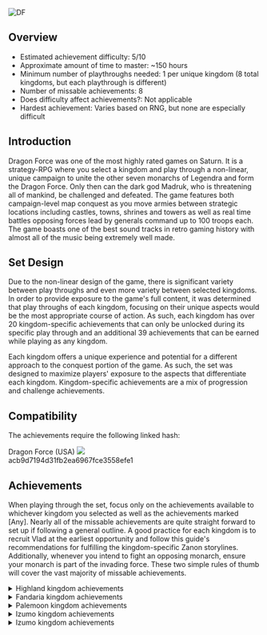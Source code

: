 ![DF](https://user-images.githubusercontent.com/106546659/188931772-1272f132-5cb5-4756-8d28-80dd6ab080e2.png)
## **Overview**

- Estimated achievement difficulty: 5/10 
- Approximate amount of time to master: ~150 hours
- Minimum number of playthroughs needed: 1 per unique kingdom (8 total kingdoms, but each playthrough is different)
- Number of missable achievements: 8
- Does difficulty affect achievements?: Not applicable
- Hardest achievement: Varies based on RNG, but none are especially difficult


## **Introduction**

Dragon Force was one of the most highly rated games on Saturn. It is a strategy-RPG where you select a kingdom and play through a non-linear, unique campaign to unite the other seven monarchs of Legendra and form the Dragon Force. Only then can the dark god Madruk, who is threatening all of mankind, be challenged and defeated. The game features both campaign-level map conquest as you move armies between strategic locations including castles, towns, shrines and towers as well as real time battles opposing forces lead by generals command up to 100 troops each. The game boasts one of the best sound tracks in retro gaming history with almost all of the music being extremely well made.


## **Set Design**

Due to the non-linear design of the game, there is significant variety between play throughs and even more variety between selected kingdoms. In order to provide exposure to the game's full content, it was determined that play throughs of each kingdom, focusing on their unique aspects would be the most appropriate course of action. As such, each kingdom has over 20 kingdom-specific achievements that can only be unlocked during its specific play through and an additional 39 achievements that can be earned while playing as any kingdom.

Each kingdom offers a unique experience and potential for a different approach to the conquest portion of the game. As such, the set was designed to maximize players' exposure to the aspects that differentiate each kingdom. Kingdom-specific achievements are a mix of progression and challenge achievements.


## **Compatibility**

The achievements require the following linked hash:

Dragon Force (USA) ![](https://retroachievements.org/Images/labels/redump.png)<br>
acb9d7194d31fb2ea6967fce3558efe1


## **Achievements**

When playing through the set, focus only on the achievements available to whichever kingdom you selected as well as the achievements marked [Any]. Nearly all of the missable achievements are quite straight forward to set up if following a general outline. A good practice for each kingdom is to recruit Vlad at the earliest opportunity and follow this guide's recommendations for fulfilling the kingdom-specific Zanon storylines. Additionally, whenever you intend to fight an opposing monarch, ensure your monarch is part of the invading force. These two simple rules of thumb will cover the vast majority of missable achievements.

<details>
<summary>Highland kingdom achievements</summary>

## **Missable Highland kingdom achievements**<br>
[Highland] A Knife in Borgon's Back [m]<br>
[Highland] An Old Friend [m]<br>
[Highland] Clash of the Swords [m]<br>
[Highland] Damsel in Distress [m]<br>
[Highland] Thanks for Nothing [m]<br>

***

![image](https://s3-eu-west-1.amazonaws.com/i.retroachievements.org/Badge/270426.png) **[Highland] Lord of Highland** (2 points)

_Have Wein reach level 5 and receive the title of Lord_

As Wein gains experience from battle victories, he will eventually reach this level.

***

![image](https://s3-eu-west-1.amazonaws.com/i.retroachievements.org/Badge/270423.png) **[Highland] High Lord of Highland** (5 points)

_Have Wein reach level 10 and receive the title of High Lord_

As Wein gains experience from battle victories, he will eventually reach this level.

***

![image](https://s3-eu-west-1.amazonaws.com/i.retroachievements.org/Badge/270425.png) **[Highland] Lead By Example** (3 points)

_Win a duel with Wein_

During battle, after all troops are killed the surviving generals will be given an option to duel each other. With Wein as your general, win a duel.

***

![image](https://s3-eu-west-1.amazonaws.com/i.retroachievements.org/Badge/270415.png) **[Highland] Aggressive Fencing** (5 points)

_Win a battle with Wein's Sword Rush skill_

Finish a battle by depleting an enemy general's health to zero using Wein's Sword Rush skill to deliver the killing blow.

***

![image](https://s3-eu-west-1.amazonaws.com/i.retroachievements.org/Badge/270427.png) **[Highland] Mistaken Identity** (2 points)

_Resolve the misunderstanding and recruit the rebel thief Hilga_

Hilga starts on the town just northwest of Highland castle. Deploy a force to defeat her in battle and capture her. If she retreats while her health is not low enough, she will not be captured and instead run. If this happens, reengage her and try again. After she is captured, she will automatically join your force at the next domestic session.

***

![image](https://s3-eu-west-1.amazonaws.com/i.retroachievements.org/Badge/272548.png) **[Highland] Purse Snatcher** (2 points)

_Subdue Hikkis and recruit him_

Hikkis start off in Galfiel castle which is immediately west of Highland castle. Defeat and capture him in battle and during a domestic session, grant him audience as a captive and he will join your force.

***

![image](https://s3-eu-west-1.amazonaws.com/i.retroachievements.org/Badge/270431.png) **[Highland] The Flash Knights** (5 points)

_Enlist the service of the Flash Knights, Ogredd and Lone_

The Flash Knights are guarding the outskirts of Travan castle. Defeat Ogredd and Lone in battle to capture them and they will join during the next domestic session. Note, in order to get the missable achievement [Highland] A Knife in Borgon's Back[m], redirect the army that defeated Ogredd and Lone during their victory animation (pause if needed) back to one of your castles. If you fail to do this, retreat from the fight against Borgon's forces before entering into battle with any of them. You will need to wait for the next domestic session for Ogredd and Lone to join for that missable achievement.

***

![image](https://s3-eu-west-1.amazonaws.com/i.retroachievements.org/Badge/270413.png) **[Highland] A Knife in Borgon's Back [m]** (10 points)

_Defeat Borgon and his two henchmen, Diablo and Faliel, in a single encounter with Ogredd and Lone in your party. Ogredd and Lone must each win at least one battle, lose none and Ogredd must be the one to kill Borgon on the battlefield_

After you have recruited Ogredd and Lone, deploy them and anyone else you wish, to attack Travan castle. During the battle Borgon, Diablo and Faliel must all be part of the enemy force and will be only unless you previously fought and killed some of them. I recommend using Lone to defeat the weakest enemy general and only use Ogredd to fight Borgon himself.  Utilize other generals such as Wein and Rudger to defeat any other enemy generals.  Borgon has low health and will not retreat, so Ogredd should not have a problem defeating him.

***

![image](https://s3-eu-west-1.amazonaws.com/i.retroachievements.org/Badge/270416.png) **[Highland] An Old Friend [m]** (5 points)

_Win the support of the Palemoon kingdom without fighting Teiris_

The easiest way to get this achievement is to have Wein engage any Palemoon general in battle. Instead of fighting, the Palemoon empire will join forces with Highland. Another method is waiting for the next domestic session after encountering at least one Palemoon general with any of your generals, but do not fight Teiris herself. At the next domestic session, Palemoon will join Highland. The only way to miss this achievement is to fully capture Teiris during the same week in which you initially encounter any Palemoon general. It is very unlikely you would do this without deliberately attempting it as it would be quite challenging and heavily luck dependent.

***

![image](https://s3-eu-west-1.amazonaws.com/i.retroachievements.org/Badge/270421.png) **[Highland] Gaining Momentum** (10 points)

_Annex three kingdoms as Highland and gain the support of their monarchs_

Required progression - Once three opposing monarchs have joined your force either voluntarily as likely with Palemoon or after capturing them and waiting until they join at the next domestic session, this achievement will trigger.

***

![image](https://s3-eu-west-1.amazonaws.com/i.retroachievements.org/Badge/270428.png) **[Highland] Mystery at the Shadow Tower** (5 points)

_Visit the Shadow Tower and receive news of Scythe and Gaul's disappearance_

Required progression - After a progress related domestic event where your advisor discusses the Shadow Tower, visit it with Wein. It is located north of the large lake which is northwest of Topaz castle. During the Shadow Tower event, you will meet Ramda and upon exiting the tower learn of Scythe and Gaul's disappearance automatically.

***

![image](https://s3-eu-west-1.amazonaws.com/i.retroachievements.org/Badge/270418.png) **[Highland] Clash of the Swords [m]** (10 points)

_Resist Goldark's ambush and defeat him_

When you are nearly finished gathering the other monarchs, with the exception of Goldark, he will disappear at some point and then subsequent reappear and immediately enter battle with Wein. This achievement requires Wein to defeat Goldark during that ambush and not retreat from the battle. In order to ensure you are fully prepared always keep Wein's troop count maxed as the timing of Goldark's ambush cannot be precisely predicted after he disappears.

***

![image](https://s3-eu-west-1.amazonaws.com/i.retroachievements.org/Badge/271066.png) **[Highland] Damsel in Distress [m]** (10 points)

_Rescue Teiris from Ryskim with Zanon's help_

To get this event, you must have recruited Vlad and defeated Ryskim with him after Ryskim's first appearance. Additionally, you must have encountered Zanon and gotten at least one domestic event discussing him - that will happen immediately after Wein's first encounter with Zanon (retreating is fine). Do not fully complete Zanon's storyline before getting this achievement as he will disappear and Ryskim will not reappear and kidnap Teiris. When Ryskim does kidnap Teiris, simply engage and defeat him.

***

![image](https://s3-eu-west-1.amazonaws.com/i.retroachievements.org/Badge/270433.png) **[Highland] To Seal the Dark Sword** (10 points)

_Witness Zanon kill himself to seal the dark sword Eclisis_

This event is the finale of Zanon's storyline in the Highland campaign. It will trigger after several iterations of field encounters with Zanon and domestic events. The Zanon storyline requires an engagement with Wein to begin and then will subsequently alternate between domestic events and additional encounters. Some other progression events are required to progress the Zanon storyline, so be patient as it unfolds. It can be accomplished as late in the game as collecting the sacred weapons from the shrines.

***

![image](https://s3-eu-west-1.amazonaws.com/i.retroachievements.org/Badge/270422.png) **[Highland] High Command** (25 points)

_Unite all members of the Dragon Force under Wein's command_

Required progression - This will trigger once Goldark joins the Dragon Force during the sacred weapon collecting timeframe of the campaign.

***

![image](https://s3-eu-west-1.amazonaws.com/i.retroachievements.org/Badge/271143.png) **[Highland] Sword of Swords** (5 points)

_Equip the legendary Star Dragon Sword_

Required progression - After Katmando has begun to move and Wein and Goldark recover the Stargem sword from the Northern Shrine, Ramda will attack Katmando. Following the battle Ramda will transform the Stargem sword into the Star Dragon Sword. If Wein is already equipped with the Stargem sword, the achievement will pop at that point. If not, equip him with it during the next domestic session.

***

![image](https://s3-eu-west-1.amazonaws.com/i.retroachievements.org/Badge/271144.png) **[Highland] Broken Machine** (10 points)

_Destroy Katmando after receiving the Dragon Power from Miral and equipping the Star Dragon Sword_

Required progression - Wein will receive the Dragon Power from Miral after visiting the Northern Shrine with Goldark. Wein must have the Star Dragon Sword equipped in order to damage Katmando.

***

![image](https://s3-eu-west-1.amazonaws.com/i.retroachievements.org/Badge/270432.png) **[Highland] The Kindness of the Heavens** (25 points)

_Defeat Madruk in his final form with Wein and return peace to Legendra_

Required progression - Use soldier, monk, samurai or dragon troops against Madruk for best results. This achievement will pop upon completion of the game as Highland.

***

![image](https://s3-eu-west-1.amazonaws.com/i.retroachievements.org/Badge/270430.png) **[Highland] Thanks For Nothing [m]** (1 point)

_Present an award to Rudger, Galam, Nina or Link without them having won a battle_

Simply award one of the aforementioned generals that has not yet won a battle during a domestic session. This is only missable if all of them have won a battle before having been presented an award.

***

![image](https://s3-eu-west-1.amazonaws.com/i.retroachievements.org/Badge/270424.png) **[Highland] Highland's Round Table** (10 points)

_Deploy an army consisting of Wein, Rudger, Galam, Nina and Link and engage another army. Each of them must win at least one battle and lose none_

The most difficult part of this achievement is finding an enemy force with at least five generals. Typically large groups of generals can be found guarding castles or conducting offensive attacks in the region between Fandaria, Topaz, Izumo and Tradnor. When you are ready for this achievement, deploy the required army with max troops around this area and look for either a deployed army or castle with at five or more generals. Ensure each of your generals wins at least once and does not retreat or get defeated in any battles during the engagement.

***

![image](https://s3-eu-west-1.amazonaws.com/i.retroachievements.org/Badge/270429.png) **[Highland] Strong Supporting Cast** (10 points)

_Win 20 battles between Rudger, Galam, Nina and Link_

When the total number of battle wins accumulated between the four aforementioned generals, this achievement will trigger.

***

![image](https://s3-eu-west-1.amazonaws.com/i.retroachievements.org/Badge/270414.png) **[Highland] A Man's Job** (10 points)

_With an army of only Wein, Teiris and Junon, engage and enemy force of at least two generals. Win the battles only using Wein_

Once Palemoon and Tristan have been annexed, deploy an army of only Wein, Teiris and Junon and fight an enemy force of two or more generals. Wein must single handedly win all battles.

***

![image](https://s3-eu-west-1.amazonaws.com/i.retroachievements.org/Badge/270420.png) **[Highland] Field Marshal** (5 points)

_Have Wein command 100 troops at once_

Present Wein enough awards to be able to command 100 troops at once and then recruit 100 troops with him.

***
</details>
<details>
<summary>Fandaria kingdom achievements</summary>

## **Missable Fandaria kingdom achievements**<br>
[Fandaria] Mysterious Stranger [m]<br>
[Fandaria] Shock And Awe [m]<br>
[Fandaria] The Dark Priest [m]<br>
[Fandaria] Wicked Witch [m]<br>
[Fandaria] Madruks's Wrath [m]<br>
[Fandaria] The Spooky Boys [m]<br>

***

![image](https://s3-eu-west-1.amazonaws.com/i.retroachievements.org/Badge/272155.png) **[Fandaria] High Lord of Fandaria** (5 points)

_Have Goldark reach level 10 and receive the title of High Lord_

As Goldark gains experience from battle victories, he will eventually reach this level.

***

![image](https://s3-eu-west-1.amazonaws.com/i.retroachievements.org/Badge/272150.png) **[Fandaria] Defeat by Two Swords** (3 points)

_Win a duel with Goldark_

During battle, after all troops are killed the surviving generals will be given an option to duel each other. With Goldark as your general, win a duel.

***

![image](https://s3-eu-west-1.amazonaws.com/i.retroachievements.org/Badge/272151.png) **[Fandaria] Direct Assault** (5 points)

_Win a battle with Goldark's Cross Rush skill_

Finish a battle by depleting an enemy general's health to zero using Goldark's Cross Rush skill to deliver the killing blow.

***

![image](https://s3-eu-west-1.amazonaws.com/i.retroachievements.org/Badge/272147.png) **[Fandaria] All In the Family** (5 points)

_Subdue and recruit Goldark's nephew, Talon_

Talon resides in Stoic castle, immediately southeast of Fandaria castle. Defeat Talon and his generals and he will join during the following domestic session.

***

![image](https://s3-eu-west-1.amazonaws.com/i.retroachievements.org/Badge/272158.png) **[Fandaria] Monster Party** (2 points)

_Be joined by Ryskim, Zado, Santana and Kyoem_

Required progression - Shortly into the campaign at a domestic session, these generals will automatically join.

***

![image](https://s3-eu-west-1.amazonaws.com/i.retroachievements.org/Badge/272154.png) **[Fandaria] Filling the Dungeon** (10 points)

_Capture three opposing monarchs_

Required progression - Defeat and capture three of the other monarchs.

***

![image](https://s3-eu-west-1.amazonaws.com/i.retroachievements.org/Badge/272159.png) **[Fandaria] Mysterious Stranger [m]** (5 points)

_Visit the Shadow Tower with Goldark and meet Ramda_

Visit the Shadow Tower early in Goldark's campaign with just him. As you progress, eventually Ramda will join you automatically and you will not be able to trigger this event by visiting the Shadow Tower after he joins you. It tends to occur sometime after five monarchs have been captured.

***

![image](https://s3-eu-west-1.amazonaws.com/i.retroachievements.org/Badge/272152.png) **[Fandaria] Eclisis Interned** (5 points)

_Capture Zanon and prevent Eclisis from consuming his soul_

Defeat Zanon and his generals at Lightan castle and instead of escaping as they do in all other campaigns, in the Fandaria campaign he will be taken prisoner.

***

![image](https://s3-eu-west-1.amazonaws.com/i.retroachievements.org/Badge/272148.png) **[Fandaria] Blinding Lights** (25 points)

_Unite all members of the Dragon Force under Goldark's command_

Required progression - this will trigger once all other monarchs have been subdued and the event plays where they all join Fandaria.

***

![image](https://s3-eu-west-1.amazonaws.com/i.retroachievements.org/Badge/272149.png) **[Fandaria] Brotherly Love** (5 points)

_Subdue Gyzzdark and comfort him in his last moment_

Required progression - this will trigger after Goldark and Wein retrieve the Stargem Sword from the Northern Shrine.

***

![image](https://s3-eu-west-1.amazonaws.com/i.retroachievements.org/Badge/272160.png) **[Fandaria] Only One?** (5 points)

_Equip the leendary Star Dragon Sword_

Required progression - After Goldark and Wein recover the Stargem sword from the Northern Shrine and Katmando has begun to move, Ramda will attack Katmando. Following the battle Ramda will transform the Stargem sword into the Star Dragon Sword. If Goldark is already equipped with the Stargem sword, the achievement will pop at that point. If not, equip him with it during the next domestic session.

***

![image](https://s3-eu-west-1.amazonaws.com/i.retroachievements.org/Badge/272156.png) **[Fandaria] Invalid Parameters** (10 points)

_Destroy Katmando after receiving the Dragon Power from Frest and equipping the Star Dragon Sword_

Required progression - Goldark will receive the Dragon Power from Frest after visiting the Northern Shrine with Wein. Goldark must have the Star Dragon Sword equipped in order to damage Katmando.

***

![image](https://s3-eu-west-1.amazonaws.com/i.retroachievements.org/Badge/272165.png) **[Fandaria] The Strength of Light** (25 points)

_Defeat Madruk in his final form with Goldark and return peace to Legendra_

Required progression - Use soldier, monk, samurai or dragon troops against Madruk for best results. This achievement will pop upon completion of the game as Fandaria.

***

![image](https://s3-eu-west-1.amazonaws.com/i.retroachievements.org/Badge/272161.png) **[Fandaria] Shock And Awe [m]** (10 points)

_At the end of the first week, have seized and occupy Bloodly, Ginan and Stoic castles without abandoning Fandaria castle_

This must be accomplished during the first week of the campaign and will trigger at the very end of the week. You must be in control of Bloody, Ginan, Stoic and Fandaria castles as the week ends. You must keep at least one general in Fandaria castle at all times. The achievement will lock if Fandaria castle is abandoned even temporarily.

***

![image](https://s3-eu-west-1.amazonaws.com/i.retroachievements.org/Badge/272153.png) **[Fandaria] Family Strength** (10 points)

_Win 6 battles combined between Goldark and Talon in one week. Both must win at least one time that week_

During any week of the campaign, Goldark and Talon must win a combined 6 battles and they must each win at least one that week.

***

![image](https://s3-eu-west-1.amazonaws.com/i.retroachievements.org/Badge/272167.png) **[Fandaria] Young Lion of Fandaria** (10 points)

_Win 15 battles with Kharhaz_

Simply acrue 15 battle wins with Kharhaz throughout the campaign.

***

![image](https://s3-eu-west-1.amazonaws.com/i.retroachievements.org/Badge/272162.png) **[Fandaria] Sister of the Light** (5 points)

_Kill more than 30 enemy troops with Lyria's Holy Blast skill_

The Holy Blast skill always targets the center of the battlefield regardless where the troops are located. It will be necessary to corral a large number of enemy troops in the middle of the field, so depending on the size of the competing armies, you may need to advance to a certain position and then standby to block the advancing opponent's troops before using Holy Blast.

***

![image](https://s3-eu-west-1.amazonaws.com/i.retroachievements.org/Badge/272163.png) **[Fandaria] The Dark Priest [m]** (10 points)

_Have Gaul reach level 10 and learn the Meteor Storm skill_

Gaul and Scythe will leave the Fandarian army when most of the monarchs have been captured. Prioritize using Gaul early in the campaign to ensure there are enough battle opportunities to get him to level 10.

***

![image](https://s3-eu-west-1.amazonaws.com/i.retroachievements.org/Badge/272166.png) **[Fandaria] Wicked Witch [m]** (10 points)

_Have Scythe reach level 10 and learn the Dark Vortex skill_

Gaul and Scythe will leave the Fandarian army when most of the monarchs have been captured. Prioritize using Scythe early in the campaign to ensure there are enough battle opportunities to get her to level 10.

***

![image](https://s3-eu-west-1.amazonaws.com/i.retroachievements.org/Badge/272157.png) **[Fandaria] Madruk's Wrath [m]** (5 points)

_With an army of only Gaul and Scythe, engage and defeat an enemy force of at least four generals. Both must win at least one battle and not lose any_

Gaul and Scythe will leave the Fandarian army when most of the monarchs have been captured. Utilizing an army of 50 or so mages, Gaul and Scythe should not have any issues defeating two enemy generals each during a single encounter as long as the enemies don't have more than about 30 troops. Enemy forces of four or more generals are fairly common either walking around or guarding castles in the region between Fandaria, Topaz, Izumo and Tradnor.

***

![image](https://s3-eu-west-1.amazonaws.com/i.retroachievements.org/Badge/272164.png) **[Fandaria] The Spooky Boys [m]** (10 points)

_Win three battles with each of Ryskim, Zado, Santana and Kyoem with no losses_

Simply win three battles each with the aforementioned generals without losing anyy.

***
</details>
<details>
<summary>Palemoon kingdom achievements</summary>

## **Missable Highland kingdom achievements**<br>
[Palemoon] I Know Your Secret [m]<br>
[Palemoon] Backed Into a Corner [m]<br>
[Palemoon] Love Connection [m]<br>
[Palemoon] The Power of Love [m]<br>

***

![image](https://s3-eu-west-1.amazonaws.com/i.retroachievements.org/Badge/270682.png) **[Palemoon] Lord of Palemoon?** (2 points)

_Have Teiris reach level 5 and receive the title of Lord_

As Teiris gains experience from battle victories, she will eventually reach this level.

***

![image](https://s3-eu-west-1.amazonaws.com/i.retroachievements.org/Badge/270679.png) **[Palemoon] High Lord of Palemoon?** (5 points)

_Have Teiris reach level 10 and receive the title of High Lord_

As Teiris gains experience from battle victories, she will eventually reach this level.

***

![image](https://s3-eu-west-1.amazonaws.com/i.retroachievements.org/Badge/270686.png) **[Palemoon] Punching Above Your Weight** (3 points)

_Win a duel with Teiris_

During battle, after all troops are killed the surviving generals will be given an option to duel each other. With Teiris as your general, win a duel.

***

![image](https://s3-eu-west-1.amazonaws.com/i.retroachievements.org/Badge/270676.png) **[Palemoon] Get 'Em Sparky!** (5 points)

_Win a battle with Teiris's Summon Wyvern skill_

Finish a battle by depleting an enemy general's health to zero using Teiris's Summon Wyvern skill to deliver the killing blow.

***

![image](https://s3-eu-west-1.amazonaws.com/i.retroachievements.org/Badge/270685.png) **[Palemoon] Once Rivals, Now Allies** (3 points)

_Set aside the rivalry with Laine and recruit her company_

Laine's forces reside in Claystal castle and immediately block travel from Palemoon castle. Defeat Laine and her generals and she will join you during the next domestic session.

***

![image](https://s3-eu-west-1.amazonaws.com/i.retroachievements.org/Badge/270696.png) **[Palemoon] What's the History Here?** (2 points)

_Meet Wein and assume command of Highland kingdom_

Required progression - Any time either Teiris meets a Highland general or Wein meets a Palemoon general this event will trigger.  It cannot be avoided.

***

![image](https://s3-eu-west-1.amazonaws.com/i.retroachievements.org/Badge/270680.png) **[Palemoon] I Know Your Secret [m]** (5 points)

_Peacefully assume command of the Tristan empire by revealing to Junon that Teiris knows her secret_

If Teiris meets Junon in an engagement, the Tristan kingdom will all join Palemoon. This achievement can be missed if Tristan is fully captured without Teiris engaging Junon.

***

![image](https://s3-eu-west-1.amazonaws.com/i.retroachievements.org/Badge/270677.png) **[Palemoon] Growing Influence** (10 points)

_Annex three kingdoms as Palemoon and gain the support of their monarchs_

Required progression - during your progress through the campaign this achievement will trigger once you've recruited three other monarchs regardless of how you recruit them.

***

![image](https://s3-eu-west-1.amazonaws.com/i.retroachievements.org/Badge/270687.png) **[Palemoon] Ramda's Warning** (5 points)

_Visit the Shadow Tower and receive news of Scythe and Gaul's disappearance_

Required progression - at some point during your campaign a domestic event will play where you will learn about the Shadow Tower. After this event, bring Teiris to the Shadow Tower located north of the lake to the northwest of Topaz castle.

***

![image](https://s3-eu-west-1.amazonaws.com/i.retroachievements.org/Badge/270674.png) **[Palemoon] Back Into a Corner [m]** (5 points)

_Be patient and await Reinhart's approach_

Do not engage in a battle directly with Reinhart. When he has lost all of his other castles he will join a future domestic event (not necessarily the immediate next one). If Reinhart is engaged in battle this event may not play. If Reinhart is captured this event will certainly not play.

***

![image](https://s3-eu-west-1.amazonaws.com/i.retroachievements.org/Badge/270683.png) **[Palemoon] Love Connection [m]** (5 points)

_Peacefully assume command of the Bozack kingdom by charming Gongos_

Have Teiris meet Gongos on the campaign map and he will immediately join along with the rest of Bozack kingdom. This achievement will be missed if Gongos is captured by other Palemoon forces without having met Teiris.

***

![image](https://s3-eu-west-1.amazonaws.com/i.retroachievements.org/Badge/270693.png) **[Palemoon] The Dark Sword Eclisis** (10 points)

_Witness Zanon kill himself to seal the dark sword Eclisis_

This event is the finale of Zanon's storyline in the Highland scenario. It will trigger after several iterations of field encounters with Zanon and domestic events. The Zanon storyline requires an engagement with Wein to begin and then will subsequently alternate between domestic events and additional encounters. Some other progression events are required to progress the Zanon storyline, so be patient as it unfolds. It can be accomplished as late in the game as collecting the sacred weapons from the shrines.

***

![image](https://s3-eu-west-1.amazonaws.com/i.retroachievements.org/Badge/270695.png) **[Palemoon] Wein Returns** (10 points)

_Have Wein return after confronting Scythe and Gaul in their second forms_

Required progression - After the Shadow Tower events when Scythe and Gaul disappear and then return to ambush in new forms and the majority of other monarchs have been recruited, Wein will return and join Palemoon.

***

![image](https://s3-eu-west-1.amazonaws.com/i.retroachievements.org/Badge/270694.png) **[Palemoon] The Power of Love [m]** (10 points)

_Defeat Goldark with Gongos during Fandaria's assault against Teiris_

Near the end of the monarch gathering phase of the campaign, Fandaria kingdom will abandon all castles and send all of their forces to Teiris's position. When Goldark meets Teiris, with Gongos in the party he will first battle Goldark.  Win the battle with Gongos to get this achievement.  His beastmen will be very effective against Goldark's cavalry.

***

![image](https://s3-eu-west-1.amazonaws.com/i.retroachievements.org/Badge/270691.png) **[Palemoon] The Blue Queen** (25 points)

_Unite all members of the Dragon Force under Teiris's command_

Required progression - During the legendary weapon collecting phase of the campaign all other monarchs will join Palemoon and this achievement will unlock.

***

![image](https://s3-eu-west-1.amazonaws.com/i.retroachievements.org/Badge/271146.png) **[Palemoon] Heavenly Staff** (5 points)

_Equip the legendary Star Dragon Cane_

Required progression - After Teiris, Gongos and Reinhart recover the Moon Cane from the Southern Shrine, Ramda will attack Katmando. Following the battle Ramda will transform the Moon Cane into the Star Dragon Cane. If Teiris is already equipped with the Moon Cane, the achievement will pop at that point. If not, equip her with it during the next domestic session.

***

![image](https://s3-eu-west-1.amazonaws.com/i.retroachievements.org/Badge/271147.png) **[Palemoon] Short Circuit** (10 points)

_Destroy Katmando after receiving the Dragon Power from Farla and equipping the Star Dragon Cane_

Required progression - Teiris will receive the Dragon Power from Farla after visiting the Southern Shrine with Gongos and Reinhart. Teiris must have the Star Dragon Cane equipped in order to damage Katmando.

***

![image](https://s3-eu-west-1.amazonaws.com/i.retroachievements.org/Badge/270692.png) **[Palemoon] The Command of Water** (25 points)

_Defeat Madruk in his final form with Teiris and return peace to Legendra_

Required progression - Use soldier, monk, samurai or dragon troops against Madruk for best results. This achievement will pop upon completion of the game as Highland.

***

![image](https://s3-eu-west-1.amazonaws.com/i.retroachievements.org/Badge/270684.png) **[Palemoon] New Friends** (5 points)

_With an army of only Teiris and Laine, engage and defeat an enemy force of at aleast two generals. Teiris and Laine must each fight at least once and not lose any battles_

Self explanatory.

***

![image](https://s3-eu-west-1.amazonaws.com/i.retroachievements.org/Badge/270673.png) **[Palemoon/Tristan] Girl Power** (10 points)

_With an army of only Teiris and Junon, engage and defeat an enemy force of at least four generals. Teiris and Junon must each fight at least twice and not lose any battles_

Self explanatory. Having Teiris's Dark Vortex skill and Junon's Sonic Blast for the first battles to ensure high troop survival will make each of their second battles significantly easier. This achievement can be earned in the Tristan campaign as well.

***

![image](https://s3-eu-west-1.amazonaws.com/i.retroachievements.org/Badge/270675.png) **[Palemoon] First Rate Guard** (10 points)

_Win at least five battles with each of Palemoon's four primary generals, Gulen, Manoa, Duran and Reiner_

Use these generals fairly early in the campaign to ensure they get enough battles to acrue enough victories. Once one has five, it is not recommended to use them unless needed to ensure other generals have enough battle opportunities remaining.

***

![image](https://s3-eu-west-1.amazonaws.com/i.retroachievements.org/Badge/270688.png) **[Palemoon] Second Rate Guard** (10 points)

_Win at least five battles with each of Laine, Varshyl, Nyvkall and Piper_

Use these generals fairly early in the campaign to ensure they get enough battles to acrue enough victories. Once one has five, it is not recommended to use them unless needed to ensure other generals have enough battle opportunities remaining.

***

![image](https://s3-eu-west-1.amazonaws.com/i.retroachievements.org/Badge/270689.png) **[Palemoon] She Wears the Pants** (5 points)

_With an army of only Laine and Varshyl, defeat at least two generals using only Laine in a single engagement_

Having a sizable troop advantage for Laine will make this achievement significantly easier.

***

![image](https://s3-eu-west-1.amazonaws.com/i.retroachievements.org/Badge/270672.png) **[Palemoon/Tristan] A Woman's Job** (5 points)

_With an army of only Wein, Teiris and Junon, engage an enemy force of at least two generals. Teiris and Junon must each win at least one battle without losing any. Wein must not fight at all_

Having a sizable troop advantage for Laine will make this achievement significantly easier.

***

![image](https://s3-eu-west-1.amazonaws.com/i.retroachievements.org/Badge/270681.png) **[Palemoon] Into the Abyss** (5 points)

_Suck 100 enemy troops into the void using Teiris's Dark Vortex skill_

Fight a battle against an enemy general with 100 troops and use the Dark Vortex skill as soon as possible. If Teiris is commanding archers or mages, they will almost assuredly kill some troops before you are able to use Dark Vortex which will invalidate the achievement, so ensure to use melee troops.

***
</details>
<details>
<summary>Izumo kingdom achievements</summary>

## **Missable Izumo kingdom achievements**<br>
[Izumo] A Dish Best Served Cold [m]<br>
[Izumo] Honor Among Warriors [m]<br>
[Izumo] Goldark's Folly [m]<br>
[Izumo] Daring Rescue [m]<br>
[Izumo] Warrior's Heiko [m]<br>

***

![image](https://s3-eu-west-1.amazonaws.com/i.retroachievements.org/Badge/271156.png) **[Izumo] Lord of Izumo** (2 points)

_Have Mikhal reach level 5 and receive the title of Lord_

As Mikhal gains experience from battle victories, he will eventually reach this level.

***

![image](https://s3-eu-west-1.amazonaws.com/i.retroachievements.org/Badge/271154.png) **[Izumo] High Lord of Izumo** (5 points)

_Have Mikhal reach level 10 and receive the title of High Lord_

As Mikhal gains experience from battle victories, he will eventually reach this level.

***

![image](https://s3-eu-west-1.amazonaws.com/i.retroachievements.org/Badge/271167.png) **[Izumo] Traditional Tsujigiri** (3 points)

_Win a duel with Mikhal_

During battle, after all troops are killed the surviving generals will be given an option to duel each other. With Mikhal as your general, win a duel.

***

![image](https://s3-eu-west-1.amazonaws.com/i.retroachievements.org/Badge/271164.png) **[Izumo] The Strength of a Typhoon** (5 points)

_Win a battle with Mikhal's Gale Blast skill_

Finish a battle by depleting an enemy general's health to zero using Mikhal's Gale Blast skill to deliver the killing blow.

***

![image](https://s3-eu-west-1.amazonaws.com/i.retroachievements.org/Badge/271148.png) **[Izumo] A Dish Best Served Cold [m]** (10 points)

_With an army of only Mikhal and Hayate, storm Royal castle and engage Kyoem's forces. Mikhal and Hayate must each win at least one battle, lose none and Hayate must be the one to defeat Kyoem_

Royal castle is just north of Izumo castle. Do not attack the castle until after you recruit Hayate and ensure both he and Mikhal have at least 40 troops each to have a good chance to defeat Kyoem and his generals. This achievement is missable if any of Kyoem's generals are captured or displaced before te successful attack by Mikhal and Hayate.

***

![image](https://s3-eu-west-1.amazonaws.com/i.retroachievements.org/Badge/271155.png) **[Izumo] Honor Among Warriors [m]** (5 points)

_Meet Wein and assume command of Highland kingdom_

Ensure Mikhal himself meets Wein in the campaign and Highland will automatically join Izumo. If Wein is engaged and captured by other generals, this achievement will be missed.

***

![image](https://s3-eu-west-1.amazonaws.com/i.retroachievements.org/Badge/271149.png) **[Izumo] Chutohanpa** (10 points)

_Annex three kingdoms as Izumo and gain the support of their monarchs_

Required progression - This achievement will unlock naturally as you progress through the Izumo campaign, specifically once you have recruited three other monarchs.

***

![image](https://s3-eu-west-1.amazonaws.com/i.retroachievements.org/Badge/271157.png) **[Izumo] Madruk Looms** (5 points)

_Visit the Shadow Tower and receive news of Scythe and Gaul's disappearance_

Required progression - After a progress related domestic event where your advisor discusses the Shadow Tower, visit it with Mikhal. It is located north of the large lake which is northwest of Topaz castle. During the Shadow Tower event, you will meet Ramda and upon exiting the tower learn of Scythe and Gaul's disappearance automatically.

***

![image](https://s3-eu-west-1.amazonaws.com/i.retroachievements.org/Badge/271153.png) **[Izumo] Goldark's Folly [m]** (10 points)

_Resist Goldark's ambush and defeat him_

When you are nearly finished gathering the other monarchs, with the exception of Goldark, he will disappear at some point and then subsequent reappear and immediately enter battle with Mikhal. This achievement requires Mikhal to defeat Goldark during that ambush and not retreat from the battle. In order to ensure you are fully prepared always keep Mikhal's troop count maxed as the timing of Goldark's ambush cannot be precisely predicted after he disappears.

***

![image](https://s3-eu-west-1.amazonaws.com/i.retroachievements.org/Badge/271150.png) **[Izumo] Daring Rescue [m]** (10 points)

_Rescue Shione from Ryskim with Zanon's help_

To get this event, you must have recruited Vlad and defeated Ryskim with him after Ryskim's first appearance. Additionally, you must have encountered Zanon and gotten at least one domestic event discussing him - that will happen immediately after Mikhal's first encounter with Zanon (retreating is fine). Do not fully complete Zanon's storyline before getting this achievement as he will disappear and Ryskim will not reappear and kidnap Shione. When Ryskim does kidnap Shione, simply engage and defeat him.

***

![image](https://s3-eu-west-1.amazonaws.com/i.retroachievements.org/Badge/271165.png) **[Izumo] To Silence Eclisis** (10 points)

_Witness Zanon kill himself to silence the dark sword Eclisis_

This event is the finale of Zanon's storyline in the Izumo campaign. It will trigger after several iterations of field encounters with Zanon and domestic events. The Zanon storyline requires an engagement with Izumo to begin and then will subsequently alternate between domestic events and additional encounters. Some other progression events are required to progress the Zanon storyline, so be patient as it unfolds. It can be accomplished as late in the game as collecting the sacred weapons from the shrines.

***

![image](https://s3-eu-west-1.amazonaws.com/i.retroachievements.org/Badge/271162.png) **[Izumo] The Shogun** (25 points)

_Unite all members of the Dragon Force under Mikhal's command_

Required progression - This will trigger once Goldark joins the Dragon Force during the sacred weapon collecting timeframe of the campaign.

***

![image](https://s3-eu-west-1.amazonaws.com/i.retroachievements.org/Badge/271158.png) **[Izumo] Not a Masamune, But It Will Do** (5 points)

_Equip Mikhal with the legendary Star Dragon Sword_

Required progression - After Wein and Goldark recover the Stargem sword from the Northern Shrine, Ramda will attack Katmando. Following the battle Ramda will transform the Stargem sword into the Star Dragon Sword. If Mikhal is already equipped with the Stargem sword, the achievement will pop at that point. If not, equip him with it during the next domestic session.

***

![image](https://s3-eu-west-1.amazonaws.com/i.retroachievements.org/Badge/271151.png) **[Izumo] Does Not Computer** (10 points)

_Destroy Katmando after receiving the Dragon Power from Homura and equipping the Star Dragon Sword_

Required progression - Mikhal will receive the Dragon Power from Homura after visiting the Eastern Shrine with Leon and Junon. Mikhal must have the Star Dragon Sword equipped in order to damage Katmando.

***

![image](https://s3-eu-west-1.amazonaws.com/i.retroachievements.org/Badge/271152.png) **[Izumo] Free Like the Wind** (25 points)

_Defeat Madruk in his final form with Mikhal and return peace to Legendra_

Required progression - Use soldier, monk, samurai or dragon troops against Madruk for best results. This achievement will pop upon completion of the game as Highland.

***

![image](https://s3-eu-west-1.amazonaws.com/i.retroachievements.org/Badge/271160.png) **[Izumo] Samurai Spirit** (10 points)

_With an army of only Mikhal and his troops, defeat an opposing force consisting of at least three generals_

A significant troop advantage and use of the Sonic Blast skill are immensely helpful for this achievement. Try to target a force of three generals with low troops counts.

***

![image](https://s3-eu-west-1.amazonaws.com/i.retroachievements.org/Badge/271161.png) **[Izumo] Strike Quickly** (2 points)

_Win a battle with Mikhal using the Breach tactic_

The Breach tactic is used to cross the battlefield as quickly as possible. It is most effective against a ranged opponent, but simply having a superior number of troops is sufficient for this achievement most cases.

***

![image](https://s3-eu-west-1.amazonaws.com/i.retroachievements.org/Badge/271163.png) **[Izumo] The Shogun and the Field Marshal** (10 points)

_With an army of only Mikhal having 100 samurai troops and Wein having 100 soldiers, defeat an enemy force of at least four generals.  Mikhal and Wein must each win at least two battles and not lose any_

Target an enemy force with an inferior troop count.  Look for enemy forces of four generals in the area between Fandaria, Topaz, Izumo and Tradnor. It is recommended to first annex Bozack and then Highland during the campaign to quickly recruit Wein with enough time to prepare for this achievement while enemy forces still possess large numbers of generals.

***

![image](https://s3-eu-west-1.amazonaws.com/i.retroachievements.org/Badge/271168.png) **[Izumo] Warriors' Heiko [m]** (10 points)

_Win three battles with each of Izumo's four main generals, Zagat, Jackal, Shione and Mistal, but do not let any have more than one win more than any other at any time_

The goal of this achievement is to get all four generals to three wins, but never letting one get too far ahead of the others.  The way to do this is to ensure all generals get one win before any of them get a second win.  Then ensure they all get to two without anyone getting to three first. Lastly, get to three wins with each of them. Losses are not a factor in this achievement so retreat from battle if necessary to prevent an unwanted win. This achievement will be missed if any of the four main generals has more than a 1 win lead at any time prior to unlocking.

***

![image](https://s3-eu-west-1.amazonaws.com/i.retroachievements.org/Badge/271166.png) **[Izumo] To Slay a Dragon** (5 points)

_Defeat a dragon general with Zagat, Jackal or Mistal_

The Tradnor general, Gigg will most likely be the easiest dragon general to encounter, especially early on. Just prior to the final phase of the campaign, however, many dragon generals will roam the map giving you easy access to engage any of them at your convenience.

***

![image](https://s3-eu-west-1.amazonaws.com/i.retroachievements.org/Badge/271169.png) **[Izumo] What Kind of Samurai Are You?** (5 points)

_Have Zagat, Jackal or Mistal command dragon troops in battle_

Use a Dragon Crest item on any of these generals to enable them to command dragon troops, then switch to dragon troops and begin a battle. Dragon Crests can be found by searching in Crystal castle during the domestic phase.

***


![image](https://s3-eu-west-1.amazonaws.com/i.retroachievements.org/Badge/271170.png) **[Izumo] Yon Shinobi** (5 points)

_Using an army of four ninja generals, win an engagement against a force of at least four enemy generals. Each ninja must win at least once and nose lose any battles_

Any general that can use the Assassin Star skill or looks like a ninja such as Hayate, Shirox, Shione or any of the generic ninja generals will work for this achievement. A good place to find an enemy force of at least 4 generals is in the area between Fandaria, Topaz, Izumo and Tradnor kingdoms.

***

![image](https://s3-eu-west-1.amazonaws.com/i.retroachievements.org/Badge/271159.png) **[Izumo] Rising Daimyo** (5 points)

_Have Zagat, Jackl or Mistal command 100 samurai troops at once before Mikhal is able to command 100 samurai_

Use awards to raise any of the three aformentioned generals max samurai troops to 100 and actually recruit 100 before you award Mikhal enough times such that he is able to command 100. The achievement will lock as soon as Mikhal is able to command 100 samurai after presenting the award, so stay at 90 or less until this achievement is unlocked.

***
</details>
<details>
<summary>Izumo kingdom achievements</summary>

## **Missable Izumo kingdom achievements**<br>
[Tradnor] Unleashed For the Long Haul [m]<br>
[Tradnor] This Bodes Well [m]<br>
[Tradnor] Living Up to Expectations [m]<br>
[Tradnor] Thinking Alike [m]<br>
[Tradnor] Lumpy Headed [m]<br>
[Tradnor] The Samurai And the Knight [m]<br>
[Tradnor] Free Ride [m]<br>

***

![image](https://s3-eu-west-1.amazonaws.com/i.retroachievements.org/Badge/271769.png) **[Tradnor] Lord of Tradnor** (2 points)

_Have Reinhart reach level 5 and receive the title of Lord_

As Reinhart gains experience from battle victories, he will eventually reach this level.

***

![image](https://s3-eu-west-1.amazonaws.com/i.retroachievements.org/Badge/271770.png) **[Tradnor] High Lord of Tradnor** (5 points)

_Have Reinhart reach level 10 and receive the title of High Lord_

As Reinhart gains experience from battle victories, he will eventually reach this level.

***

![image](https://s3-eu-west-1.amazonaws.com/i.retroachievements.org/Badge/271784.png) **[Tradnor] The Kid Hits Back** (3 points)

_Win a duel with Reinhart_

During battle, after all troops are killed the surviving generals will be given an option to duel each other. With Reinhart as your general, win a duel.

***

![image](https://s3-eu-west-1.amazonaws.com/i.retroachievements.org/Badge/271785.png) **[Tradnor] Fire In the Sky** (5 points)

_Win a battle with Reinhart's Meteor Storm skill_

Finish a battle by depleting an enemy general's health to zero using Reinhart's Meteor Storm skill to deliver the killing blow.

***

![image](https://s3-eu-west-1.amazonaws.com/i.retroachievements.org/Badge/271771.png) **[Tradnor] Unleashed For the Long Haul [m]** (10 points)

_Destroy the dark sword Eclisis with Reinhart and recruit Zanon before the end of Month 2, Week 1_

This achievement will be missed if you do not reach Zanon in the first week with Reinhart. Immediately bring Reinhart to Lightan castle to meet Zanon. It is recommended to retreat from this initial engagement and have Reinhart wait until the end of the week at the town nearby. There will be a domestic event related to Zanon which will enable the next Reinhart/Zanon encounter event. Each map event should trigger a domestic event in the next week or two and on the third map event Zanon will join Tradnor as a playable general. If you do not get Zanon to join by the end of Month 2, Week 1 this achievement will be missed.

***

![image](https://s3-eu-west-1.amazonaws.com/i.retroachievements.org/Badge/271772.png) **[Tradnor] The Naked Truth** (5 points)

_Witness Uryll bear her soul and more to Reinhart_

Required progression - This domestic event will occur a few weeks into the campaign.

***

![image](https://s3-eu-west-1.amazonaws.com/i.retroachievements.org/Badge/271775.png) **[Tradnor] She's Our Succubus!** (10 points)

_Rescue Uryll and defeat Santana and his forces with Reinhart and Ardor as part of the rescue party_

Ardor is the only general required to engage Santana's forces after the progression required event plays where Santana kidnaps Uryll. Make sure to bring Reinhart and any other generals you desire and defeat Santana's forces. Uryll will actually still be rescued if you simply retreat from the battle with Santana, but the achievement requires the battle to be won.

***

![image](https://s3-eu-west-1.amazonaws.com/i.retroachievements.org/Badge/271776.png) **[Tradnor] This Bodes Well [m]** (5 points)

_Witness Palemoon ally with Highland_

As the Tradnor campaign plays out the monarchs will join Highland as the weeks progress. Do not capture Teiris and in time Palemoon will become part of the Highland kingdom and this achievement will unlock.

***

![image](https://s3-eu-west-1.amazonaws.com/i.retroachievements.org/Badge/271777.png) **[Tradnor] Living Up to Expectations [m]** (5 points)

_Witness Highland kingdom absorb Tristan_

As the Tradnor campaign plays out the monarchs will join Highland as the weeks progress. Do not capture Junon and in time Tristan will become part of the Highland kingdom and this achievement will unlock.

***

![image](https://s3-eu-west-1.amazonaws.com/i.retroachievements.org/Badge/271778.png) **[Tradnor] Thinking Alike [m]** (5 points)

_Witness Highland kingdom annex Topaz_

As the Tradnor campaign plays out the monarchs will join Highland as the weeks progress. Do not capture Leon and in time Topaz will become part of the Highland kingdom and this achievement will unlock.

***

![image](https://s3-eu-west-1.amazonaws.com/i.retroachievements.org/Badge/271779.png) **[Tradnor] Lumpy Headed [m]** (5 points)

_Witness Highland kingdom annex Bozack_

As the Tradnor campaign plays out the monarchs will join Highland as the weeks progress. Do not capture Gongos and in time Bozack will become part of the Highland kingdom and this achievement will unlock.

***

![image](https://s3-eu-west-1.amazonaws.com/i.retroachievements.org/Badge/271781.png) **[Tradnor] The Samurai And the Knight [m]** (5 points)

_Witness Izumo ally with Highland_

As the Tradnor campaign plays out the monarchs will join Highland as the weeks progress. Do not capture Mikhal and in time Izumo will become part of the Highland kingdom and this achievement will unlock.

***

![image](https://s3-eu-west-1.amazonaws.com/i.retroachievements.org/Badge/271782.png) **[Tradnor] Free Ride [m]** (10 points)

_Receive command of all kingdoms except Fandaria from Wein without having actually conquered any_

As the Tradnor campaign plays out the monarchs will join Highland as the weeks progress. Once all kingdoms except Fandaria have joined Highland, soon a domestic event will play in which Wein gives all kingdoms over to Reinhart and this achievement will unlock.

***

![image](https://s3-eu-west-1.amazonaws.com/i.retroachievements.org/Badge/271780.png) **[Tradnor] Disappearing Act** (5 points)

_Visit the Shadow Tower and receive news of Scythe and Gaul's disappearance_

Required progression - After a progress related domestic event where your advisor discusses the Shadow Tower, visit it with Reinhart. It is located north of the large lake which is northwest of Topaz castle. During the Shadow Tower event, you will meet Ramda and upon exiting the tower learn of Scythe and Gaul's disappearance automatically.

***

![image](https://s3-eu-west-1.amazonaws.com/i.retroachievements.org/Badge/271783.png) **[Tradnor] Boy King** (25 points)

_Unite the Dragon Force under Reinhart's command_

Required progression - After Reinhart has recruited all monarchs besides Goldark, the Fandaria joining sequence will begin and ultimately conclude with Goldark joining Tradnor at which time this achievement will unlock.

***

![image](https://s3-eu-west-1.amazonaws.com/i.retroachievements.org/Badge/271786.png) **[Tradnor] Staff of Dragons** (5 points)

_Equip the legendary Star Dragon Cane_

Required progression - After Reinhart, Gongos and Teiris recover the Moon Cane from the Southern Shrine, Ramda will attack Katmando. Following the battle Ramda will transform the Moon Cane into the Star Dragon Cane. If Reinhart is already equipped with the Moon Cane, the achievement will pop at that point. If not, equip her with it during the next domestic session.

***

![image](https://s3-eu-west-1.amazonaws.com/i.retroachievements.org/Badge/271787.png) **[Tradnor] Decompiled** (10 points)

_Destroy Katmando after receiving the Dragon Power from Stras and equipping the Star Dragon Cane_

Required progression - Reinhart will receive the Dragon Power from Stras after visiting the Southern Shrine with Gongos and Teiris. Reinhart must have the Star Dragon Cane equipped in order to damage Katmando.

***

![image](https://s3-eu-west-1.amazonaws.com/i.retroachievements.org/Badge/271788.png) **[Tradnor] The Ferocity of Fire** (25 points)

_Defeat Madruk in his final form with Reinhart and return peace to Legendra_

Required progression - Use soldier, monk, samurai or dragon troops against Madruk for best results. This achievement will pop upon completion of the game as Tradnor.

***

![image](https://s3-eu-west-1.amazonaws.com/i.retroachievements.org/Badge/271790.png) **[Tradnor] I Can Do This Forever** (5 points)

_Have Uryll resurrect 100 troops during a single battle_

The easiest way to unlock this achievement is have Uryll able to command 100 of any type of troop, but enter a battle with none recruited. Troops don't need to die first in the battle, only be brought into it via the Resurrect skill. She also needs to have 8 MP as her Resurrect skill will need to be used four times as it will bring 25 additional troops each time it is used. Once a troop is resurrected it's fine for it to die. If you have less than 100 total troops or begin the battle with some troops, make sure you are missing at least 25 before you use Resurrect in order to maximize the number of resurrected troops with each cast.

***

![image](https://s3-eu-west-1.amazonaws.com/i.retroachievements.org/Badge/271791.png) **[Tradnor] Unrequited Love** (10 points)

_With an army of only Reinhart and Uryll, engage and defeat an enemy force of at least four generals. Reinhart must fight only once and win and Uryll must win all other battles_

Due to her strong Resurrect skill and her access to the Ensnare skill, as long as she has a decent amount of MP, Uryll is arguably the strongest general in the game. Make sure that she and Reinhart have high troop counts and then find an encounter with at least four enemy generals. The best place for this tends to be in the area between Fandaria, Topaz, Izumo and Tradnor. Make sure Reinhart only wins one of the battles and Uryll wins all others.

***

![image](https://s3-eu-west-1.amazonaws.com/i.retroachievements.org/Badge/271792.png) **[Tradnor] Veterans of Tradnor** (10 points)

_Get Presto, Sophie, Tsugal and Bardal each to at least level 5_

Self explanatory. Just win enough battles with each to reach level 5. In order to ensure there are enough battles for everyone, once one of the generals reaches level 5, it is recommend to put them in a castle away from the front lines.

***

![image](https://s3-eu-west-1.amazonaws.com/i.retroachievements.org/Badge/271789.png) **[Tradnor] In Over Their Head** (3 points)

_Win a duel with Zanon_

During battle, after all troops are killed the surviving generals will be given an option to duel each other. With Zanon as your general, win a duel.

***

![image](https://s3-eu-west-1.amazonaws.com/i.retroachievements.org/Badge/271774.png) **[Tradnor] Ten Times Removed** (3 points)

_Win 10 battles with Zanon_

Zanon joins at higher than level 10, so he is extremely powerful especially in the early game. Win 10 battles with him throughout the campaign to unlock this achievement.

***

![image](https://s3-eu-west-1.amazonaws.com/i.retroachievements.org/Badge/271773.png) **[Tradnor] Shockingly Brutal** (5 points)

_Win a battle with Zanon's Thunder Fall skill_

Finish a battle by depleting an enemy general's health to zero using Zanon's Thunder Fall skill to deliver the killing blow. Wait until all enemy troops have been killed before using this or it will only target troops in most cases.

***
</details>